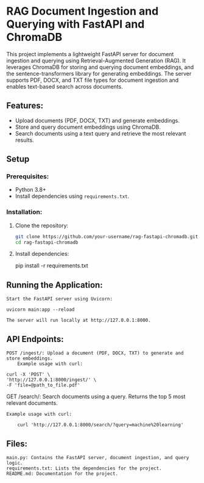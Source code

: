 # RAG Document Ingestion and Querying with FastAPI and ChromaDB

This project implements a lightweight FastAPI server for document ingestion and querying using Retrieval-Augmented Generation (RAG). It leverages ChromaDB for storing and querying document embeddings, and the sentence-transformers library for generating embeddings. The server supports PDF, DOCX, and TXT file types for document ingestion and enables text-based search across documents.

## Features:
- Upload documents (PDF, DOCX, TXT) and generate embeddings.
- Store and query document embeddings using ChromaDB.
- Search documents using a text query and retrieve the most relevant results.

## Setup

### Prerequisites:
- Python 3.8+
- Install dependencies using `requirements.txt`.

### Installation:
1. Clone the repository:
   ```bash
   git clone https://github.com/your-username/rag-fastapi-chromadb.git
   cd rag-fastapi-chromadb
2. Install dependencies:

   pip install -r requirements.txt

## Running the Application:

    Start the FastAPI server using Uvicorn:

    uvicorn main:app --reload

    The server will run locally at http://127.0.0.1:8000.

## API Endpoints:

    POST /ingest/: Upload a document (PDF, DOCX, TXT) to generate and store embeddings.
        Example usage with curl:

    curl -X 'POST' \
    'http://127.0.0.1:8000/ingest/' \
    -F 'file=@path_to_file.pdf'

GET /search/: Search documents using a query. Returns the top 5 most relevant documents.

    Example usage with curl:

        curl 'http://127.0.0.1:8000/search/?query=machine%20learning'

## Files:

    main.py: Contains the FastAPI server, document ingestion, and query logic.
    requirements.txt: Lists the dependencies for the project.
    README.md: Documentation for the project.
